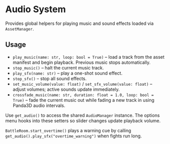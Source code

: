# Audio System

Provides global helpers for playing music and sound effects loaded via `AssetManager`.

## Usage
- `play_music(name: str, loop: bool = True)` – load a track from the asset manifest and begin playback. Previous music stops automatically.
- `stop_music()` – halt the current music track.
- `play_sfx(name: str)` – play a one-shot sound effect.
- `stop_sfx()` – stop all sound effects.
- `set_music_volume(value: float)` / `set_sfx_volume(value: float)` – adjust volumes; active sounds update immediately.
- `crossfade_music(name: str, duration: float = 1.0, loop: bool = True)` – fade the current music out while fading a new track in using Panda3D audio intervals.

Use `get_audio()` to access the shared `AudioManager` instance. The options menu hooks into these setters so slider changes update playback volume.

`BattleRoom.start_overtime()` plays a warning cue by calling `get_audio().play_sfx("overtime_warning")` when fights run long.
